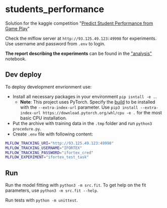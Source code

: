 # students_performance

Solution for the kaggle competition "[Predict Student Performance from Game Play](https://github.com/fedorkobak/students_performance.git)"

Check the mlflow server at `http://93.125.49.123:49998` for experiments. Use username and password from `.env` to login.

**The report describing the experiments** can be found in the ["analysis"](analysis.ipynb) notebook.

## Dev deploy

To deploy development envrionment use:

- Install all necessary packages in your environment `pip isntall -e .`.
  - **Note**: This project uses PyTorch. Specify  the [build](https://pytorch.org/get-started/locally/) to be installed with the `--extra-index-url` parameter. Use `pip3 install --extra-index-url https://download.pytorch.org/whl/cpu -e .` for the most basic CPU installation.
- Put the archive with training data in the `.tmp` folder and run `python3 procedure.py`.
- Create `.env` file with following content:

```bash
MLFLOW_TRACKING_URI="http://93.125.49.123:49998"
MLFLOW_TRACKING_USERNAME="IFORTEX"
MLFLOW_TRACKING_PASSWORD="ifortex_cred"
MLFLOW_EXPERIMENT="ifortex_test_task"
```

## Run

Run the model fitting with `python3 -m src.fit`. To get help on the fit parameters, use `python3 -m src.fit --help`.

Run tests with `python -m unittest`.
